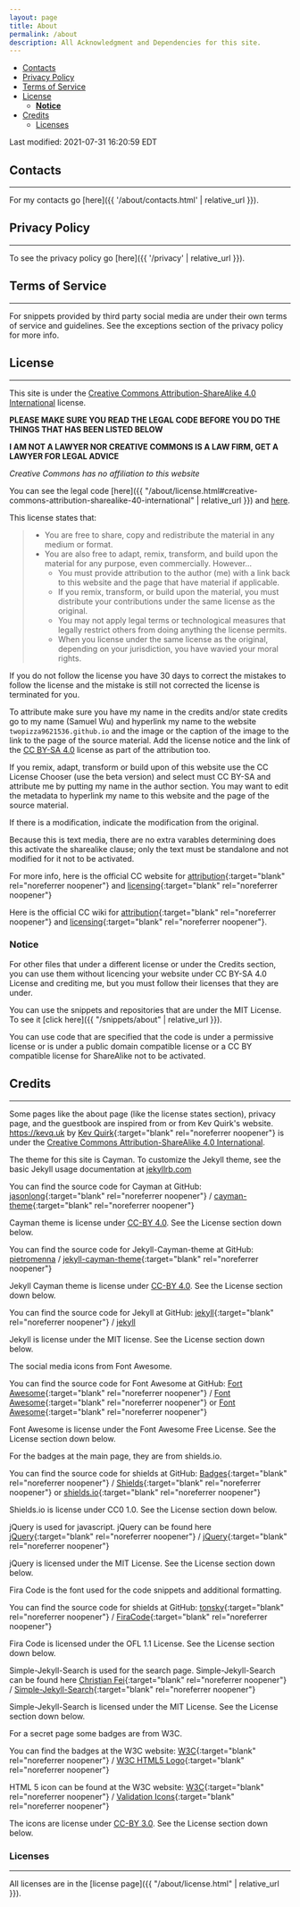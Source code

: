 ```yaml
---
layout: page
title: About
permalink: /about
description: All Acknowledgment and Dependencies for this site.
---
```


- [Contacts](#contacts)
- [Privacy Policy](#privacy-policy)
- [Terms of Service](#terms-of-service)
- [License](#license)
  - [**Notice**](#notice)
- [Credits](#credits)
  - [Licenses](#licenses)

Last modified: 2021-07-31 16:20:59 EDT

## Contacts

---

For my contacts go [here]({{ '/about/contacts.html' | relative_url }}).

## Privacy Policy

---

To see the privacy policy go [here]({{ '/privacy' | relative_url }}).

## Terms of Service

---

For snippets provided by third party social media are under their own terms of
service and guidelines. See the exceptions section of the privacy policy for
more info.

## License

---

This site is under the
[Creative Commons Attribution-ShareAlike 4.0 International][1]
license.

**PLEASE MAKE SURE YOU READ THE LEGAL CODE BEFORE YOU DO THE THINGS THAT
HAS BEEN LISTED BELOW**

**I AM NOT A LAWYER NOR CREATIVE COMMONS IS A LAW FIRM, GET A LAWYER FOR
LEGAL ADVICE**

_Creative Commons has no affiliation to this website_ 

You can see the legal code
[here]({{ "/about/license.html#creative-commons-attribution-sharealike-40-international" | relative_url }})
and [here][2].

This license states that:

> - You are free to share, copy and redistribute the material in any medium or
>    format.
> - You are also free to adapt, remix, transform, and build upon the material
>    for any purpose, even commercially. However…
>   - You must provide attribution to the author (me) with a link back to this
>      website and the page that have material if applicable.
>   - If you remix, transform, or build upon the material, you must distribute
>      your contributions under the same license as the original.
>   - You may not apply legal terms or technological measures that legally
>      restrict others from doing anything the license permits.
>   - When you license under the same license as the original, depending on your
>      jurisdiction, you have wavied your moral rights.

If you do not follow the license you have 30 days to correct the mistakes to
follow the license and the mistake is still not corrected the license is
terminated for you.

To attribute make sure you have my name in the credits and/or state credits go
to my name (Samuel Wu) and hyperlink my name to the website
`twopizza9621536.github.io` and the image or the caption
of the image to the link to the page of the source material.
Add the license notice and the link of the [CC BY-SA 4.0][1] license as part
of the attribution too.

If you remix, adapt, transform or build upon of this website use the CC License
Chooser (use the beta version) and select must CC BY-SA and attribute me by
putting my name in the author section. You may want to edit the metadata to
hyperlink my name to this website and the page of the source material.

If there is a modification, indicate the modification from the original.

Because this is text media, there are no extra varables determining does this
activate the sharealike clause; only the text must be standalone and not
modified for it not to be activated.

For more info, here is the official CC website for
[attribution](https://creativecommons.org/use-remix/attribution){:target="blank" rel="noreferrer noopener"}
and
[licensing](https://creativecommons.org/share-your-work){:target="blank" rel="noreferrer noopener"}

Here is the official CC wiki for
[attribution](https://wiki.creativecommons.org/wiki/Best_practices_for_attribution){:target="blank" rel="noreferrer noopener"}
and
[licensing](https://wiki.creativecommons.org/wiki/Marking_your_work_with_a_CC_license){:target="blank" rel="noreferrer noopener"}.

### **Notice**

For other files that under a different license or under the Credits section,
you can use them without licencing your website under CC BY-SA 4.0 License
and crediting me, but you must follow their licenses that they are under.

You can use the snippets and repositories that are under the MIT License.
To see it [click here]({{ "/snippets/about" | relative_url }}).

You can use code that are specified that the code is under a permissive license
or is under a public domain compatible license or a CC BY compatible license for
ShareAlike not to be activated.

## Credits

---

Some pages like the about page (like the license states section),
privacy page, and the guestbook are inspired from or
from Kev Quirk's website.
<https://kevq.uk> by [Kev Quirk](https://kevq.uk){:target="blank" rel="noreferrer noopener"}
is under the [Creative Commons Attribution-ShareAlike 4.0 International][1].

The theme for this site is Cayman. To customize the Jekyll theme, see the basic
Jekyll usage documentation at [jekyllrb.com][3]

You can find the source code for Cayman at GitHub:
[jasonlong](https://github.com/jasonlong){:target="blank" rel="noreferrer noopener"} /
[cayman-theme](https://github.com/jasonlong/cayman-theme){:target="blank" rel="noreferrer noopener"}

Cayman theme is license under [CC-BY 4.0][5]. See the License section down below.

You can find the source code for Jekyll-Cayman-theme at GitHub:
[pietromenna][4] /
[jekyll-cayman-theme](https://github.com/pietromenna/jekyll-cayman-theme){:target="blank" rel="noreferrer noopener"}

Jekyll Cayman theme is license under [CC-BY 4.0][5]. See the License section down below.

You can find the source code for Jekyll at GitHub:
[jekyll](https://github.com/jekyll){:target="blank" rel="noreferrer noopener"} /
[jekyll][3]

Jekyll is license under the MIT license. See the License section down below.

The social media icons from Font Awesome.

You can find the source code for Font Awesome at GitHub:
[Fort Awesome](https://github.com/FortAwesome){:target="blank" rel="noreferrer noopener"} /
[Font Awesome](https://github.com/FortAwesome/Font-Awesome){:target="blank" rel="noreferrer noopener"}
or
[Font Awesome](https://fontawesome.com){:target="blank" rel="noreferrer noopener"}

Font Awesome is license under the Font Awesome Free License. See the License
section down below.

For the badges at the main page, they are from shields.io.

You can find the source code for shields at GitHub:
[Badges](https://github.com/badges){:target="blank" rel="noreferrer noopener"} /
[Shields](https://github.com/badges/shields){:target="blank" rel="noreferrer noopener"}
or
[shields.io](https://shields.io){:target="blank" rel="noreferrer noopener"}

Shields.io is license under CC0 1.0. See the License section down below.

jQuery is used for javascript. jQuery can be found here
[jQuery](https://code.jquery.com/){:target="blank" rel="noreferrer noopener"} /
[jQuery](https://jquery.com/download/){:target="blank" rel="noreferrer noopener"}

jQuery is licensed under the MIT License. See the License section down below.

Fira Code is the font used for the code snippets and additional formatting.

You can find the source code for shields at GitHub:
[tonsky](https://github.com/tonsky){:target="blank" rel="noreferrer noopener"} /
[FiraCode](https://github.com/tonsky/FiraCode){:target="blank" rel="noreferrer noopener"}

Fira Code is licensed under the OFL 1.1 License. See the License section down below.

Simple-Jekyll-Search is used for the search page. Simple-Jekyll-Search can be
found here
[Christian Fei](https://cri.dev){:target="blank" rel="noreferrer noopener"} /
[Simple-Jekyll-Search](https://github.com/christian-fei/Simple-Jekyll-Search){:target="blank" rel="noreferrer noopener"}

Simple-Jekyll-Search is licensed under the MIT License. See the License section
down below.

For a secret page some badges are from W3C.

You can find the badges at the W3C website:
[W3C](https://w3.org){:target="blank" rel="noreferrer noopener"} /
[W3C HTML5 Logo](https://www.w3.org/html/logo/index.html){:target="blank" rel="noreferrer noopener"}

HTML 5 icon can be found at the W3C website:
[W3C](https://w3.org){:target="blank" rel="noreferrer noopener"} /
[Validation Icons](https://www.w3.org/QA/Tools/Icons){:target="blank" rel="noreferrer noopener"}

The icons are license under [CC-BY 3.0][6]. See the License section down below.

### Licenses

---

All licenses are in the [license page]({{ "/about/license.html" | relative_url }}).

[1]: https://creativecommons.org/licenses/by-sa/4.0/
[2]: https://creativecommons.org/licenses/by-sa/4.0/legalcode
[3]: https://jekyllrb.com/
[4]: https://github.com/pietromenna
[5]: https://creativecommons.org/licenses/by/4.0/
[6]: https://creativecommons.org/licenses/by/3.0/
